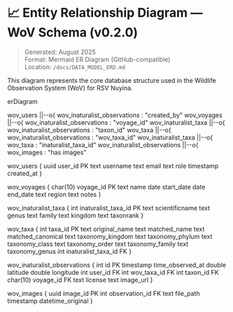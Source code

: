 # 📈 Entity Relationship Diagram — WoV Schema (v0.2.0)

> Generated: August 2025  
> Format: Mermaid ER Diagram (GitHub-compatible)  
> Location: `/docs/DATA_MODEL_ERD.md`

This diagram represents the core database structure used in the Wildlife Observation System (WoV) for RSV Nuyina.

erDiagram

wov_users ||--o{ wov_inaturalist_observations : "created_by"
wov_voyages ||--o{ wov_inaturalist_observations : "voyage_id"
wov_inaturalist_taxa ||--o{ wov_inaturalist_observations : "taxon_id"
wov_taxa ||--o{ wov_inaturalist_observations : "wov_taxa_id"
wov_inaturalist_taxa ||--o{ wov_taxa : "inaturalist_taxa_id"
wov_inaturalist_observations ||--o{ wov_images : "has images"

wov_users {
uuid user_id PK
text username
text email
text role
timestamp created_at
}

wov_voyages {
char(10) voyage_id PK
text name
date start_date
date end_date
text region
text notes
}

wov_inaturalist_taxa {
int inaturalist_taxa_id PK
text scientificname
text genus
text family
text kingdom
text taxonrank
}

wov_taxa {
int taxa_id PK
text original_name
text matched_name
text matched_canonical
text taxonomy_kingdom
text taxonomy_phylum
text taxonomy_class
text taxonomy_order
text taxonomy_family
text taxonomy_genus
int inaturalist_taxa_id FK
}

wov_inaturalist_observations {
int id PK
timestamp time_observed_at
double latitude
double longitude
int user_id FK
int wov_taxa_id FK
int taxon_id FK
char(10) voyage_id FK
text license
text image_url
}

wov_images {
uuid image_id PK
int observation_id FK
text file_path
timestamp datetime_original
}